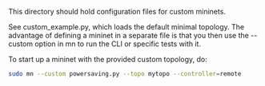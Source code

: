 This directory should hold configuration files for custom mininets.

See custom_example.py, which loads the default minimal topology.  The advantage of defining a mininet in a separate file is that you then use the --custom option in mn to run the CLI or specific tests with it.

To start up a mininet with the provided custom topology, do:

```bash
sudo mn --custom powersaving.py --topo mytopo --controller=remote
```

